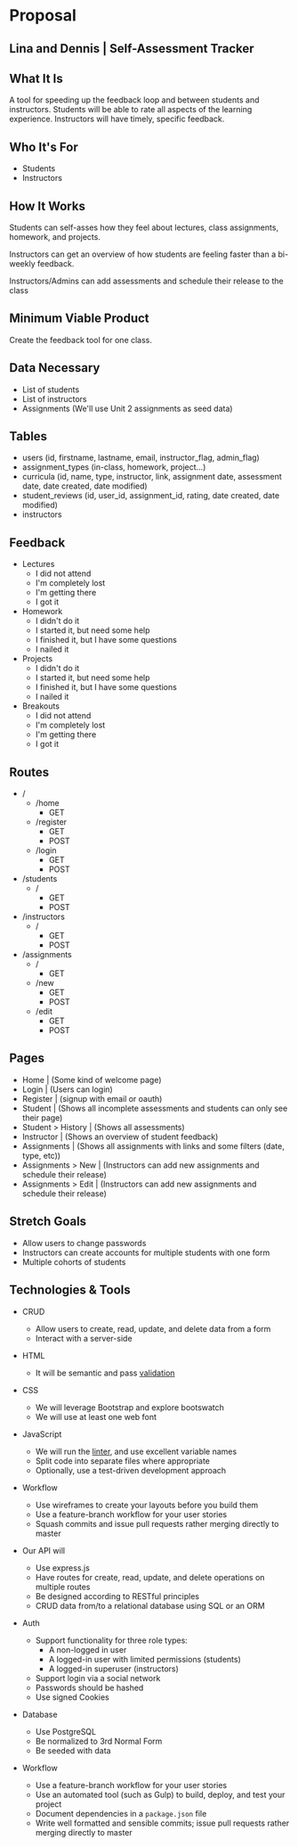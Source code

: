 # Proposal
## Lina and Dennis | Self-Assessment Tracker

## What It Is
A tool for speeding up the feedback loop and between students and instructors. Students will be able to rate all aspects of the learning experience. Instructors will have timely, specific feedback.

## Who It's For
* Students
* Instructors

## How It Works
Students can self-asses how they feel about lectures, class assignments, homework, and projects.

Instructors can get an overview of how students are feeling faster than a bi-weekly feedback.

Instructors/Admins can add assessments and schedule their release to the class

## Minimum Viable Product
Create the feedback tool for one class.

## Data Necessary
* List of students
* List of instructors
* Assignments (We'll use Unit 2 assignments as seed data)


## Tables
* users (id, firstname, lastname, email, instructor_flag, admin_flag)
* assignment_types (in-class, homework, project…)
* curricula (id, name, type, instructor, link, assignment date, assessment date, date created, date modified)
* student_reviews (id, user_id, assignment_id, rating, date created, date modified)
* instructors 


## Feedback
* Lectures
	* I did not attend 
	* I'm completely lost
	* I'm getting there
	* I got it
* Homework
	* I didn't do it
	* I started it, but need some help
	* I finished it, but I have some questions
	* I nailed it
* Projects
	* I didn't do it
	* I started it, but need some help
	* I finished it, but I have some questions
	* I nailed it
* Breakouts
	* 	I did not attend 
	* I'm completely lost
	* I'm getting there
	* I got it

## Routes
* / 
	* /home
		* GET
	* /register
		* GET
		* POST
	* /login
		* GET 
		* POST
* /students
	* /
		* GET
		* POST
* /instructors
	* /
		* GET
		* POST
* /assignments
	* /
		* GET
	* /new
		* GET
		* POST
	* /edit
		* GET
		* POST

## Pages
* Home | (Some kind of welcome page)
* Login | (Users can login)
* Register | (signup with email or oauth) 
* Student | (Shows all incomplete assessments and students can only see their page)
* Student > History | (Shows all assessments)
* Instructor | (Shows an overview of student feedback)
* Assignments | (Shows all assignments with links and some filters (date, type, etc))
* Assignments > New | (Instructors can add new assignments and schedule their release)
* Assignments > Edit | (Instructors can add new assignments and schedule their release)

## Stretch Goals
* Allow users to change passwords
* Instructors can create accounts for multiple students with one form
* Multiple cohorts of students

## Technologies & Tools
* CRUD
    * Allow users to create, read, update, and delete data from a form
    * Interact with a server-side

* HTML
    * It will be semantic and pass [validation](https://validator.w3.org/nu/)

* CSS
    * We will leverage Bootstrap and explore bootswatch
    * We will use at least one web font

* JavaScript
    * We will run the [linter](http://www.javascriptlint.com/online_lint.php), and use excellent variable names
    * Split code into separate files where appropriate
    * Optionally, use a test-driven development approach

* Workflow
    * Use wireframes to create your layouts before you build them
    * Use a feature-branch workflow for your user stories
    * Squash commits and issue pull requests rather merging directly to master

* Our API will
    * Use express.js
    * Have routes for create, read, update, and delete operations on multiple routes
    * Be designed according to RESTful principles
    * CRUD data from/to a relational database using SQL or an ORM

* Auth
    * Support functionality for three role types:
        * A non-logged in user
        * A logged-in user with limited permissions (students)
        * A logged-in superuser (instructors)
    * Support login via a social network
    * Passwords should be hashed
    * Use signed Cookies

* Database
    * Use PostgreSQL
    * Be normalized to 3rd Normal Form
    * Be seeded with data

* Workflow
    * Use a feature-branch workflow for your user stories
    * Use an automated tool (such as Gulp) to build, deploy, and test your project
    * Document dependencies in a `package.json` file
    * Write well formatted and sensible commits; issue pull requests rather merging directly to master 